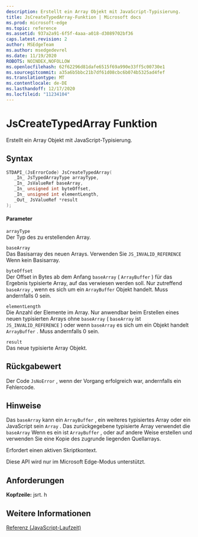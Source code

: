 ```yaml
---
description: Erstellt ein Array Objekt mit JavaScript-Typisierung.
title: JsCreateTypedArray-Funktion | Microsoft docs
ms.prod: microsoft-edge
ms.topic: reference
ms.assetid: 937a2a91-6f5f-4aaa-a018-d3089702bf36
caps.latest.revision: 2
author: MSEdgeTeam
ms.author: msedgedevrel
ms.date: 11/19/2020
ROBOTS: NOINDEX,NOFOLLOW
ms.openlocfilehash: 62f62296d81dafe6515f69a990e33ff5c00730e1
ms.sourcegitcommit: a35a6b5bbc21b7df61d08cbc6b074b5325ad4fef
ms.translationtype: MT
ms.contentlocale: de-DE
ms.lasthandoff: 12/17/2020
ms.locfileid: "11234104"
---
```

# JsCreateTypedArray Funktion

Erstellt ein Array Objekt mit JavaScript-Typisierung.  
  
## Syntax  
  
```cpp  
STDAPI_(JsErrorCode) JsCreateTypedArray(  
   _In_ JsTypedArrayType arrayType,  
   _In_ JsValueRef baseArray,  
   _In_ unsigned int byteOffset,  
   _In_ unsigned int elementLength,  
   _Out_ JsValueRef *result  
);  
```  
  
#### Parameter  
 `arrayType`  
 Der Typ des zu erstellenden Array.  
  
 `baseArray`  
 Das Basisarray des neuen Arrays. Verwenden Sie `JS_INVALID_REFERENCE` Wenn kein Basisarray.  
  
 `byteOffset`  
 Der Offset in Bytes ab dem Anfang `baseArray` ( `ArrayBuffer` ) für das Ergebnis typisierte Array, auf das verwiesen werden soll. Nur zutreffend `baseArray` , wenn es sich um ein `ArrayBuffer` Objekt handelt. Muss andernfalls 0 sein.  
  
 `elementLength`  
 Die Anzahl der Elemente im Array. Nur anwendbar beim Erstellen eines neuen typisierten Arrays ohne `baseArray` ( `baseArray` ist `JS_INVALID_REFERENCE` ) oder wenn `baseArray` es sich um ein Objekt handelt `ArrayBuffer` . Muss andernfalls 0 sein.  
  
 `result`  
 Das neue typisierte Array Objekt.  
  
## Rückgabewert  
 Der Code `JsNoError` , wenn der Vorgang erfolgreich war, andernfalls ein Fehlercode.  
  
## Hinweise  
 Das `baseArray` kann ein `ArrayBuffer` , ein weiteres typisiertes Array oder ein JavaScript sein `Array` . Das zurückgegebene typisierte Array verwendet die `baseArray` Wenn es ein ist `ArrayBuffer` , oder auf andere Weise erstellen und verwenden Sie eine Kopie des zugrunde liegenden Quellarrays.  
  
 Erfordert einen aktiven Skriptkontext.  
  
 Diese API wird nur im Microsoft Edge-Modus unterstützt.  
  
## Anforderungen  
 **Kopfzeile:** jsrt. h  
  
## Weitere Informationen  
 [Referenz (JavaScript-Laufzeit)](../chakra-hosting/reference-javascript-runtime.md)
